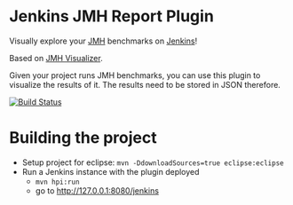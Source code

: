 # Jenkins JMH Report Plugin

Visually explore your [JMH](http://openjdk.java.net/projects/code-tools/jmh/) benchmarks on [Jenkins](https://jenkins.io/)!

Based on [JMH Visualizer](http://jmh.morethan.io). 

Given your project runs JMH benchmarks, you can use this plugin to visualize the results of it. 
The results need to be stored in JSON therefore.

[![Build Status](https://ci.jenkins.io/buildStatus/icon?job=Plugins/jmh-report-plugin/master)](https://ci.jenkins.io/job/Plugins/job/jmh-report-plugin/job/master/)


# Building the project

- Setup project for eclipse: ```mvn -DdownloadSources=true eclipse:eclipse ```
- Run a Jenkins instance with the plugin deployed
  - ```mvn hpi:run```
  - go to http://127.0.0.1:8080/jenkins